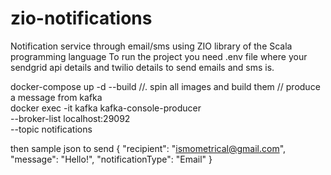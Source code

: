 # zio-notifications
Notification service through email/sms using ZIO library of the Scala programming language
To run the project you need .env file where your sendgrid api details
and twilio details to send emails and sms is.

docker-compose up -d --build //.  spin all images and build them
// produce a message from kafka  
docker exec -it kafka kafka-console-producer \
--broker-list localhost:29092 \
--topic notifications

then sample json to send
{
"recipient": "ismometrical@gmail.com",
"message": "Hello!",
"notificationType": "Email"
}